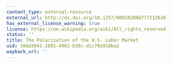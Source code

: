 ```yaml
---
content_type: external-resource
external_url: http://dx.doi.org/10.1257/000282806777212620
has_external_license_warning: true
license: https://en.wikipedia.org/wiki/All_rights_reserved
status: ''
title: The Polarization of the U.S. Labor Market
uid: 566d3041-2891-4983-b38c-d1c79a918ba2
wayback_url: ''
---
```

